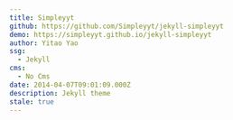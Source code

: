```yaml
---
title: Simpleyyt
github: https://github.com/Simpleyyt/jekyll-simpleyyt
demo: https://simpleyyt.github.io/jekyll-simpleyyt
author: Yitao Yao
ssg:
  - Jekyll
cms:
  - No Cms
date: 2014-04-07T09:01:09.000Z
description: Jekyll theme
stale: true
---
```

